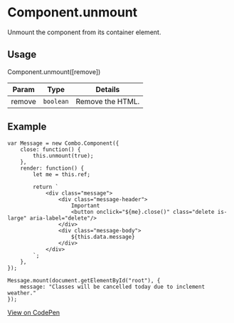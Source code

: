 # Component.unmount

Unmount the component from its container element.

## Usage

Component.unmount([remove])

| Param           | Type          | Details                       |
| --------------- | ------------- | ----------------------------- |
| remove          | `boolean`     | Remove the HTML.              |

## Example

    var Message = new Combo.Component({
        close: function() {
            this.unmount(true);
        },  
        render: function() {
            let me = this.ref;

            return `
                <div class="message">
                    <div class="message-header">
                        Important
                        <button onclick="${me}.close()" class="delete is-large" aria-label="delete"/>
                    </div>
                    <div class="message-body">
                        ${this.data.message}
                    </div>
                </div>
            `;
        }, 
    });

    Message.mount(document.getElementById("root"), {
        message: "Classes will be cancelled today due to inclement weather."
    });

[View on CodePen](https://codepen.io/combojs/pen/rYadby?editors=0110)
